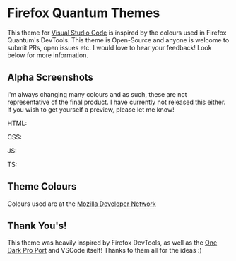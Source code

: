 # Firefox Quantum Themes

This theme for [Visual Studio Code](https://code.visualstudio.com) is inspired by the colours used in Firefox Quantum's DevTools. This theme is Open-Source and anyone is welcome to submit PRs, open issues etc. I would love to hear your feedback! Look below for more information.

## Alpha Screenshots
I'm always changing many colours and as such, these are not representative of the final product. I have currently not released this either. If you wish to get yourself a preview, please let me know!

HTML:

CSS:

JS:

TS:


## Theme Colours

Colours used are at the [Mozilla Developer Network](https://developer.mozilla.org/en-US/docs/Tools/DevToolsColors)

## Thank You's!
This theme was heavily inspired by Firefox DevTools, as well as the [One Dark Pro Port](https://github.com/Binaryify/OneDark-Pro) and VSCode itself! Thanks to them all for the ideas :)
